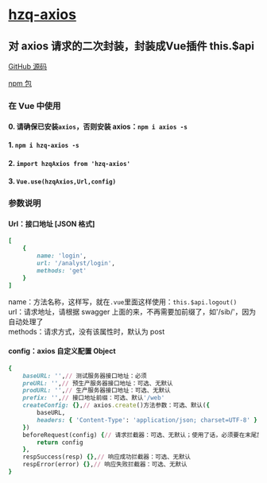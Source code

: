 # [hzq-axios](https://github.com/MrHzq/hzq-axios)

## 对 axios 请求的二次封装，封装成Vue插件 this.$api

[GitHub 源码](https://github.com/MrHzq/hzq-axios)

[npm 包](https://www.npmjs.com/package/hzq-axios)

### 在 Vue 中使用

#### 0. 请确保已安装`axios`，否则安装 axios：`npm i axios -s`

#### 1. `npm i hzq-axios -s`

#### 2. `import hzqAxios from 'hzq-axios'`

#### 3. `Vue.use(hzqAxios,Url,config)`

### 参数说明

#### Url：接口地址 [JSON 格式]

```ruby
[
    {
        name: 'login',
        url: '/analyst/login',
        methods: 'get'
    }
]
```

name：方法名称，这样写，就在`.vue`里面这样使用：`this.$api.logout()`<br>
url：请求地址，请根据 swagger 上面的来，不再需要加前缀了，如'/sib/'，因为自动处理了<br>
methods：请求方式，没有该属性时，默认为 post

#### config：axios 自定义配置 Object

```ruby
{
    baseURL: '',// 测试服务器接口地址：必须
    preURL: '',// 预生产服务器接口地址：可选、无默认
    prodURL: '',// 生产服务器接口地址：可选、无默认
    prefix: '',// 接口地址前缀：可选、默认'/web'
    createConfig: {},// axios.create()方法参数：可选、默认({
        baseURL,
        headers: { 'Content-Type': 'application/json; charset=UTF-8' }
    })
    beforeRequest(config) {// 请求拦截器：可选、无默认；使用了话，必须要在末尾加上：return config
        return config
    },
    respSuccess(resp) {},// 响应成功拦截器：可选、无默认
    respError(error) {},// 响应失败拦截器：可选、无默认
}
```
